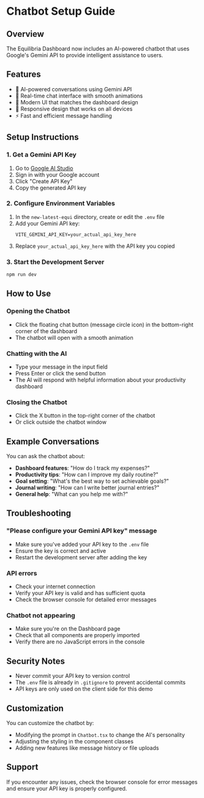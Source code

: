 # Chatbot Setup Guide

## Overview
The Equilibria Dashboard now includes an AI-powered chatbot that uses Google's Gemini API to provide intelligent assistance to users.

## Features
- 🤖 AI-powered conversations using Gemini API
- 💬 Real-time chat interface with smooth animations
- 🎨 Modern UI that matches the dashboard design
- 📱 Responsive design that works on all devices
- ⚡ Fast and efficient message handling

## Setup Instructions

### 1. Get a Gemini API Key
1. Go to [Google AI Studio](https://makersuite.google.com/app/apikey)
2. Sign in with your Google account
3. Click "Create API Key"
4. Copy the generated API key

### 2. Configure Environment Variables
1. In the `new-latest-equi` directory, create or edit the `.env` file
2. Add your Gemini API key:
   ```
   VITE_GEMINI_API_KEY=your_actual_api_key_here
   ```
3. Replace `your_actual_api_key_here` with the API key you copied

### 3. Start the Development Server
```bash
npm run dev
```

## How to Use

### Opening the Chatbot
- Click the floating chat button (message circle icon) in the bottom-right corner of the dashboard
- The chatbot will open with a smooth animation

### Chatting with the AI
- Type your message in the input field
- Press Enter or click the send button
- The AI will respond with helpful information about your productivity dashboard

### Closing the Chatbot
- Click the X button in the top-right corner of the chatbot
- Or click outside the chatbot window

## Example Conversations

You can ask the chatbot about:
- **Dashboard features**: "How do I track my expenses?"
- **Productivity tips**: "How can I improve my daily routine?"
- **Goal setting**: "What's the best way to set achievable goals?"
- **Journal writing**: "How can I write better journal entries?"
- **General help**: "What can you help me with?"

## Troubleshooting

### "Please configure your Gemini API key" message
- Make sure you've added your API key to the `.env` file
- Ensure the key is correct and active
- Restart the development server after adding the key

### API errors
- Check your internet connection
- Verify your API key is valid and has sufficient quota
- Check the browser console for detailed error messages

### Chatbot not appearing
- Make sure you're on the Dashboard page
- Check that all components are properly imported
- Verify there are no JavaScript errors in the console

## Security Notes
- Never commit your API key to version control
- The `.env` file is already in `.gitignore` to prevent accidental commits
- API keys are only used on the client side for this demo

## Customization
You can customize the chatbot by:
- Modifying the prompt in `Chatbot.tsx` to change the AI's personality
- Adjusting the styling in the component classes
- Adding new features like message history or file uploads

## Support
If you encounter any issues, check the browser console for error messages and ensure your API key is properly configured. 